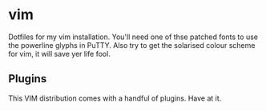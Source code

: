 vim
===

Dotfiles for my vim installation. You'll need one of thse patched fonts to use the powerline glyphs in PuTTY.
Also try to get the solarised colour scheme for vim, it will save yer life fool.

[fonts]:     https://github.com/eugeneching/consolas-powerline-vim
[solarized]: https://github.com/altercation/vim-colors-solarized.git


## Plugins

This VIM distribution comes with a handful of plugins. Have at it.

  [minibufexpl]:  https://github.com/fholgado/minibufexpl.vim.git
  [nerdtree]:     https://github.com/scrooloose/nerdtree.git
  [ctrlp]:        https://github.com/kien/ctrlp.vim.git
  [supertab]:     https://github.com/ervandew/supertab
  [airline]:      https://github.com/bling/vim-airline
  [bufferline]:   https://github.com/bling/vim-bufferline.git
  [syntastic]:    https://github.com/scrooloose/syntastic.git
  [taglist]:      https://github.com/vim-scripts/taglist.vim

